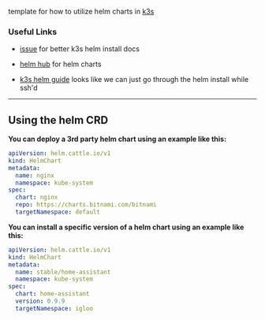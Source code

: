 template for how to utilize helm charts in [k3s](https://rancher.com/docs/k3s/latest/en/configuration/)

### Useful Links
- [issue](https://github.com/rancher/k3s/issues/526) for better k3s helm install docs
- [helm hub](https://hub.helm.sh) for helm charts

- [k3s helm guide](https://medium.com/@marcovillarreal_40011/cheap-and-local-kubernetes-playground-with-k3s-helm-5a0e2a110de9) looks like we can just go through the helm install while ssh'd

---
## Using the helm CRD
**You can deploy a 3rd party helm chart using an example like this:**
```yaml
apiVersion: helm.cattle.io/v1
kind: HelmChart
metadata:
  name: nginx
  namespace: kube-system
spec:
  chart: nginx
  repo: https://charts.bitnami.com/bitnami
  targetNamespace: default
```

**You can install a specific version of a helm chart using an example like this:**
```yaml
apiVersion: helm.cattle.io/v1
kind: HelmChart
metadata:
  name: stable/home-assistant
  namespace: kube-system
spec:
  chart: home-assistant
  version: 0.9.9
  targetNamespace: igloo
  ```
